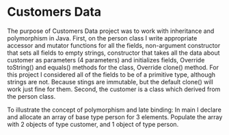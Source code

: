 # Customers Data

The purpose of Customers Data project was to work with inheritance and polymorphism in Java.
First, on the person class I write appropriate accessor and mutator functions for all the fields, non-argument constructor that sets all fields to empty strings, constructor that takes all the data about customer as parameters (4 parameters) and initializes fields, Override toString() and equals() methods for the class, Override clone() method.
For this project I considered all of the fields to be of a primitive type, although strings are not. Because stings are immutable, but the default clone() will work just fine for them. 
Second, the customer is a class which derived from the person class.

To illustrate the concept of polymorphism and late binding:
In main I declare and allocate an array of base type person for 3 elements. Populate the array with 2 objects of type customer, and 1 object of type person.
